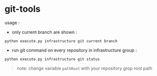 # git-tools
 
 usage :
 
 - only current branch are shown :
 ```
 python execute.py infrastructure git current branch
 ```
 - run git command on every repository in infrastructure group :
 ```
 python execute.py infrastructure git status
 ```

>note: change variable `pathRoot` with your repository grop root path 
